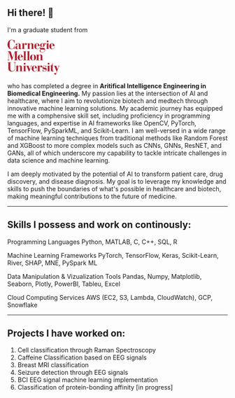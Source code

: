 ## Hi there! 👋
I'm a graduate student from

<img src="https://github.com/AmulyaMat/AmulyaMat/blob/main/cmu.png" alt="CMU Logo" width="120" height="80">

who has completed a degree in **Aritifical Intelligence Engineering in Biomedical Engineering.** My passion lies at the intersection of AI and healthcare, where I aim to revolutionize biotech and medtech through innovative machine learning solutions. My academic journey has equipped me with a comphensive skill set, including proficiency in programming languages, and expertise in AI frameworks like OpenCV, PyTorch, TensorFlow, PySparkML, and Scikit-Learn. I am well-versed in a wide range of machine learning techniques from traditional methods like Random Forest and XGBoost to more complex models such as CNNs, GNNs, ResNET, and GANs, all of which underscore my capability to tackle intricate challenges in data science and machine learning.

I am deeply motivated by the potential of AI to transform patient care, drug discovery, and disease diagnosis. My goal is to leverage my knowledge and skills to push the boundaries of what's possible in healthcare and biotech, making meaningful contributions to the future of medicine.

---

## Skills I possess and work on continously:

Programming Languages Python, MATLAB, C, C++, SQL, R

Machine Learning Frameworks PyTorch, TensorFlow, Keras, Scikit-Learn, River, SHAP, MNE, PySpark ML

Data Manipulation & Vizualization Tools Pandas, Numpy, Matplotlib, Seaborn, Plotly, PowerBI, Tableu, Excel

Cloud Computing Services AWS (EC2, S3, Lambda, CloudWatch), GCP, Snowflake

---

## Projects I have worked on:
1. Cell classification through Raman Spectroscopy
2. Caffeine Classification based on EEG signals
3. Breast MRI classification
4. Seizure detection through EEG signals
5. BCI EEG signal machine learning implementation
6. Classification of protein-bonding affinity [in progress]
